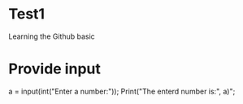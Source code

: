 # Test1
Learning the Github basic
# Provide input
a = input(int("Enter a number:"));
Print("The enterd number is:", a)";

